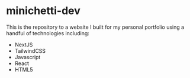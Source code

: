 # minichetti-dev 
This is the repository to a website I built for my personal portfolio using a handful of technologies including:
- NextJS
- TailwindCSS
- Javascript
- React
- HTML5

  
